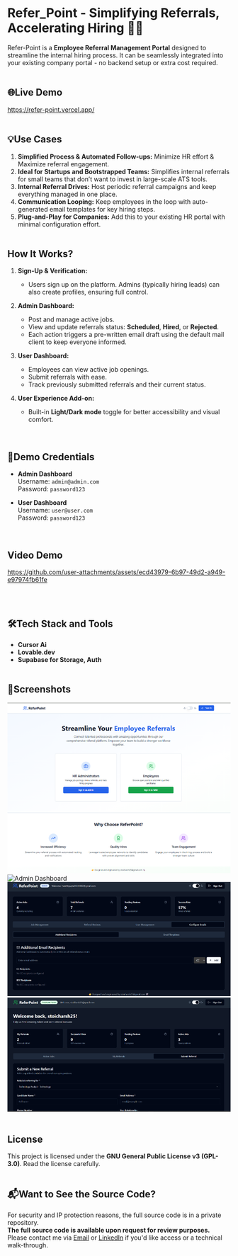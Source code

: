 # Refer_Point - Simplifying Referrals, Accelerating Hiring 💼✨

Refer-Point is a **Employee Referral Management Portal** designed to streamline the internal hiring process. It can be seamlessly integrated into your existing company portal - no backend setup or extra cost required.
<br><br>

## 🌐Live Demo

https://refer-point.vercel.app/
<br><br>

## 💡Use Cases

1. **Simplified Process & Automated Follow-ups:** Minimize HR effort & Maximize referral engagement.
2. **Ideal for Startups and Bootstrapped Teams:** Simplifies internal referrals for small teams that don’t want to invest in large-scale ATS tools.
3. **Internal Referral Drives:** Host periodic referral campaigns and keep everything managed in one place.
4. **Communication Looping:** Keep employees in the loop with auto-generated email templates for key hiring steps.
5. **Plug-and-Play for Companies:** Add this to your existing HR portal with minimal configuration effort.
<br><br>

## How It Works?

1. **Sign-Up & Verification:**
   - Users sign up on the platform. Admins (typically hiring leads) can also create profiles, ensuring full control.

3. **Admin Dashboard:**  
   - Post and manage active jobs.
   - View and update referrals status: **Scheduled**, **Hired**, or **Rejected**.
   - Each action triggers a pre-written email draft using the default mail client to keep everyone informed.

4. **User Dashboard:**  
   - Employees can view active job openings.
   - Submit referrals with ease.
   - Track previously submitted referrals and their current status.

5. **User Experience Add-on:**  
   - Built-in **Light/Dark mode** toggle for better accessibility and visual comfort.  
<br><br>

## 🔐Demo Credentials

- **Admin Dashboard**  
  Username: `admin@admin.com`  
  Password: `password123`  

- **User Dashboard**  
  Username: `user@user.com`  
  Password: `password123`  
<br><br>

## Video Demo
https://github.com/user-attachments/assets/ecd43979-6b97-49d2-a949-e97974fb61fe

<br><br>

## 🛠️Tech Stack and Tools
- **Cursor Ai**
- **Lovable.dev**
- **Supabase for Storage, Auth**
<br><br>

## 📸Screenshots

![Home Page](screenshots/landing-page.png)  
![Admin Dashboard](admin-dashboard.png)
![Admin Dashboard Dark Mode](screenshots/admin-dashboard-dark.png)
![Employee Dashboard Dark Mode](screenshots/employee-dashboard-dark.png)
<br><br>

## License
This project is licensed under the **GNU General Public License v3 (GPL-3.0)**.
Read the license carefully.
<br><br>

## 📬Want to See the Source Code?

For security and IP protection reasons, the full source code is in a private repository.  
**The full source code is available upon request for review purposes.**  
Please contact me via [Email](mailto:stoicharsh25@gmail.com) or [LinkedIn](https://www.linkedin.com/in/stoic-harsh) if you'd like access or a technical walk-through.
